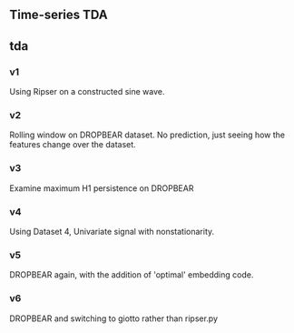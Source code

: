 ## Time-series TDA

## tda
### v1
Using Ripser on a constructed sine wave.
### v2
Rolling window on DROPBEAR dataset. No prediction, just seeing how the features change over the dataset.
### v3
Examine maximum H1 persistence on DROPBEAR
### v4
Using Dataset 4, Univariate signal with nonstationarity. 
### v5
DROPBEAR again, with the addition of 'optimal' embedding code.
### v6
DROPBEAR and switching to giotto rather than ripser.py
